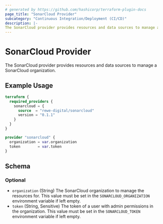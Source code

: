 ```yaml
---
# generated by https://github.com/hashicorp/terraform-plugin-docs
page_title: "SonarCloud Provider"
subcategory: "Continuous Integration/Deployment (CI/CD)"
description: |-
The SonarCloud provider provides resources and data sources to manage a SonarCloud organization.
---
```


# SonarCloud Provider

The SonarCloud provider provides resources and data sources to manage a SonarCloud organization.

## Example Usage

```terraform
terraform {
  required_providers {
    sonarcloud = {
      source  = "rewe-digital/sonarcloud"
      version = "0.1.1"
    }
  }
}

provider "sonarcloud" {
  organization = var.organization
  token        = var.token
}
```

<!-- schema generated by tfplugindocs -->
## Schema

### Optional

- `organization` (String) The SonarCloud organization to manage the resources for. This value must be set in the `SONARCLOUD_ORGANIZATION` environment variable if left empty.
- `token` (String, Sensitive) The token of a user with admin permissions in the organization. This value must be set in the `SONARCLOUD_TOKEN` environment variable if left empty.
